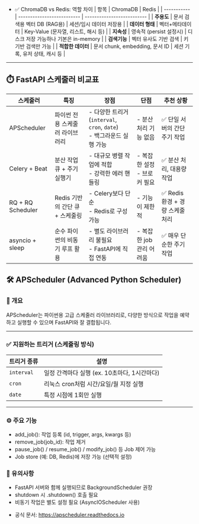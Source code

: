 
* ✅ ChromaDB vs Redis: 역할 차이
| 항목          | ChromaDB                   | Redis                      |
| ----------- | -------------------------- | -------------------------- |
| **주용도**     | 문서 검색용 벡터 DB (RAG용)        | 세션/임시 데이터 저장용              |
| **데이터 형태**  | 벡터+메타데이터                   | Key-Value (문자열, 리스트, 해시 등) |
| **지속성**     | 영속적 (persist 설정시)          | 디스크 저장 가능하나 기본은 in-memory  |
| **검색기능**    | 벡터 유사도 기반 검색               | 키 기반 검색만 가능                |
| **적합한 데이터** | 문서 chunk, embedding, 문서 ID | 세션 기록, 유저 상태, 캐시 등         |

---

## ⏱️ FastAPI 스케줄러 비교표

| 스케줄러        | 특징                                       | 장점                                              | 단점                             | 추천 상황                         |
|------------------|--------------------------------------------|---------------------------------------------------|----------------------------------|----------------------------------|
| APScheduler      | 파이썬 전용 스케줄러 라이브러리            | - 다양한 트리거 (`interval`, `cron`, `date`)<br>- 백그라운드 실행 가능 | - 분산 처리 기능 없음            | ✅ 단일 서버의 간단 주기 작업       |
| Celery + Beat    | 분산 작업 큐 + 주기 실행기                 | - 대규모 병렬 작업에 적합<br>- 강력한 에러 핸들링 | - 복잡한 설정<br>- 브로커 필요   | ✅ 분산 처리, 대용량 작업          |
| RQ + RQ Scheduler| Redis 기반의 간단 큐 + 스케줄링            | - Celery보다 단순<br>- Redis로 구성 가능         | - 기능이 제한적                 | ✅ Redis 환경 + 경량 스케줄 처리  |
| asyncio + sleep  | 순수 파이썬의 비동기 루프 활용             | - 별도 라이브러리 불필요<br>- FastAPI에 직접 연동 | - 복잡한 job 관리 어려움         | ✅ 매우 단순한 주기 작업            |

## 🛠 APScheduler (Advanced Python Scheduler)

### 📌 개요
APScheduler는 파이썬용 고급 스케줄러 라이브러리로, 다양한 방식으로 작업을 예약하고 실행할 수 있으며 FastAPI와 잘 결합됩니다.

---

### ✅ 지원하는 트리거 (스케줄링 방식)

| 트리거 종류 | 설명 |
|------------|------|
| `interval` | 일정 간격마다 실행 (ex. 10초마다, 1시간마다) |
| `cron`     | 리눅스 cron처럼 시간/요일/월 지정 실행 |
| `date`     | 특정 시점에 1회만 실행 |

---

### ⚙ 주요 기능
- add_job(): 작업 등록 (id, trigger, args, kwargs 등)
- remove_job(job_id): 작업 제거
- pause_job() / resume_job() / modify_job() 등 Job 제어 가능
- Job store (예: DB, Redis)에 저장 가능 (선택적 설정)

### 🧠 유의사항
- FastAPI 서버와 함께 실행되므로 BackgroundScheduler 권장
- shutdown 시 .shutdown() 호출 필요
- 비동기 작업은 별도 설정 필요 (AsyncIOScheduler 사용)

* 공식 문서: https://apscheduler.readthedocs.io